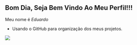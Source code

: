 ## Bom Dia, Seja Bem Vindo Ao Meu Perfil!!!

 Meu nome é *Eduardo* 

 - Usando o GitHub para organização dos meus projetos.

![](https://media1.tenor.com/m/BHbYLeXUf4QAAAAd/eduardo-cinco-noches-eduardo.gif)

